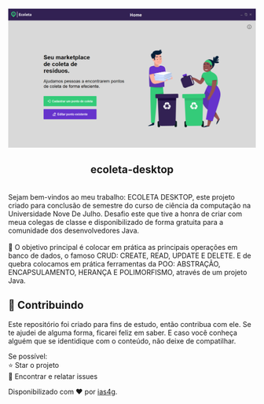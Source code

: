 ![Dashboard](.github/Captura-de-Tela-(88).png)
<h2 align="center">ecoleta-desktop</h2>
<br>
 Sejam bem-vindos ao meu trabalho: ECOLETA DESKTOP, este projeto criado para conclusão de semestre do curso de ciência da computação na Universidade Nove De Julho. Desafio este que tive a honra de criar com meua colegas de classe e disponibilizado de forma gratuita para a comunidade dos desenvolvedores Java.<br><br>💎 O objetivo principal é colocar em prática as principais operações em banco de dados, o famoso CRUD: CREATE, READ, UPDATE E DELETE. E de quebra colocamos em prática ferramentas da POO: ABSTRAÇÃO, ENCAPSULAMENTO, HERANÇA E POLIMORFISMO, através de um projeto Java.

## 🤝 Contribuindo
Este repositório foi criado para fins de estudo, então contribua com ele.
Se te ajudei de alguma forma, ficarei feliz em saber. E caso você conheça alguém que se identidique com o conteúdo, não deixe de compatilhar.

Se possível:<br>
⭐️ Star o projeto<br>
🐛 Encontrar e relatar issues

Disponibilizado com ♥ por [ias4g](https://github.com/ias4g).